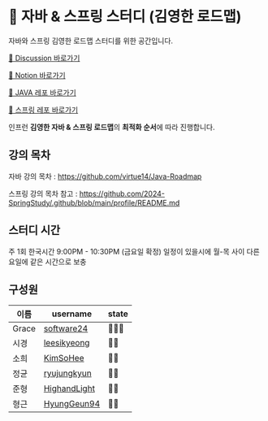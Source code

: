 
# 🌱 자바 & 스프링 스터디 (김영한 로드맵) 


자바와 스프링 김영한 로드맵 스터디를 위한 공간입니다. 


[📒 Discussion 바로가기](https://github.com/orgs/JAVA-SPRING-STUDY-GROUP/discussions)

[📒 Notion 바로가기](https://imminent-flat-e01.notion.site/9-00-10-30-22de7ecf764a80f68b82e6b4776c6a50)

[📒 JAVA 레포 바로가기](https://github.com/JAVA-SPRING-STUDY-GROUP/java)

[📒 스프링 레포 바로가기](https://github.com/JAVA-SPRING-STUDY-GROUP/spring)



인프런 **김영한 자바 & 스프링 로드맵**의 **최적화 순서**에 따라 진행합니다.  




## 강의 목차

자바 강의 목차 : https://github.com/virtue14/Java-Roadmap


스프링 강의 목차 참고 : https://github.com/2024-SpringStudy/.github/blob/main/profile/README.md




## 스터디 시간 

  주 1회  한국시간 9:00PM - 10:30PM  (금요일 확정) 
  일정이 있을시에 월-목 사이 다른 요일에 같은 시간으로 보충 




## 구성원

| 이름 | username | state |
| --- | --- | --- |
| Grace | [software24](https://github.com/swdevelop24) |   👨‍💻👑  |
| 시경 | [leesikyeong](https://github.com/leesikyeong) | 👨‍💻  |
| 소희 | [KimSoHee](https://github.com/BillionDollarSohee) | 👨‍💻  |
| 정균 | [ryujungkyun](https://github.com/ryujungkyun)  |  👨‍💻  |
| 준형 | [HighandLight](https://github.com/HighandLight) | 👨‍💻  |
| 형근 | [HyungGeun94](https://github.com/HyungGeun94) | 👨‍💻  |


